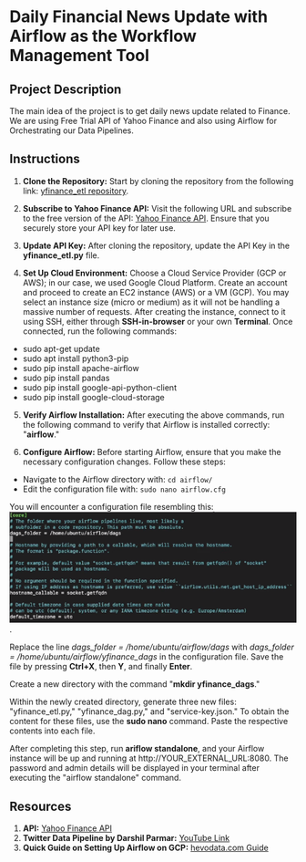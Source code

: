 # Daily Financial News Update with Airflow as the Workflow Management Tool

## Project Description

The main idea of the project is to get daily news update related to Finance. We are using Free Trial API of Yahoo Finance and also using Airflow for Orchestrating our Data Pipelines.

## Instructions

1. **Clone the Repository:** Start by cloning the repository from the following link: [yfinance_etl repository](https://github.com/abdurafeyf/yfinance_etl).

2. **Subscribe to Yahoo Finance API:** Visit the following URL and subscribe to the free version of the API: [Yahoo Finance API](https://rapidapi.com/apidojo/api/yahoo-finance1). Ensure that you securely store your API key for later use.

3. **Update API Key:** After cloning the repository, update the API Key in the **yfinance_etl.py** file.

4. **Set Up Cloud Environment:** Choose a Cloud Service Provider (GCP or AWS); in our case, we used Google Cloud Platform. Create an account and proceed to create an EC2 instance (AWS) or a VM (GCP). You may select an instance size (micro or medium) as it will not be handling a massive number of requests. After creating the instance, connect to it using SSH, either through **SSH-in-browser** or your own **Terminal**. Once connected, run the following commands:

- sudo apt-get update
- sudo apt install python3-pip
- sudo pip install apache-airflow
- sudo pip install pandas
- sudo pip install google-api-python-client
- sudo pip install google-cloud-storage


5. **Verify Airflow Installation:** After executing the above commands, run the following command to verify that Airflow is installed correctly: "**airflow**."

6. **Configure Airflow:** Before starting Airflow, ensure that you make the necessary configuration changes. Follow these steps:

- Navigate to the Airflow directory with: `cd airflow/`
- Edit the configuration file with: `sudo nano airflow.cfg`

You will encounter a configuration file resembling this: ![airflow.cfg](airflowcfg.png).

Replace the line *dags_folder = /home/ubuntu/airflow/dags* with *dags_folder = /home/ubuntu/airflow/yfinance_dags* in the configuration file. Save the file by pressing **Ctrl+X**, then **Y**, and finally **Enter**.

Create a new directory with the command "**mkdir yfinance_dags**."

Within the newly created directory, generate three new files: "yfinance_etl.py," "yfinance_dag.py," and "service-key.json." To obtain the content for these files, use the **sudo nano** command. Paste the respective contents into each file.

After completing this step, run **ariflow standalone**, and your Airflow instance will be up and running at http://YOUR_EXTERNAL_URL:8080. The password and admin details will be displayed in your terminal after executing the "airflow standalone" command.

## Resources

1. **API:** [Yahoo Finance API](https://rapidapi.com/apidojo/api/yahoo-finance1)
2. **Twitter Data Pipeline by Darshil Parmar:** [YouTube Link](https://www.youtube.com/watch?v=q8q3OFFfY6c)
3. **Quick Guide on Setting Up Airflow on GCP:** [hevodata.com Guide](https://hevodata.com/learn/google-airflow/)
